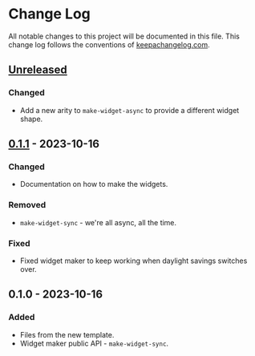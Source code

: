 # Change Log
All notable changes to this project will be documented in this file. This change log follows the conventions of [keepachangelog.com](http://keepachangelog.com/).

## [Unreleased]
### Changed
- Add a new arity to `make-widget-async` to provide a different widget shape.

## [0.1.1] - 2023-10-16
### Changed
- Documentation on how to make the widgets.

### Removed
- `make-widget-sync` - we're all async, all the time.

### Fixed
- Fixed widget maker to keep working when daylight savings switches over.

## 0.1.0 - 2023-10-16
### Added
- Files from the new template.
- Widget maker public API - `make-widget-sync`.

[Unreleased]: https://sourcehost.site/your-name/main/compare/0.1.1...HEAD
[0.1.1]: https://sourcehost.site/your-name/main/compare/0.1.0...0.1.1
